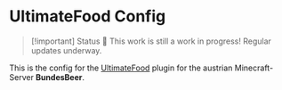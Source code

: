 # UltimateFood Config

> [!important] Status
> 🚧 This work is still a work in progress! Regular updates underway.

This is the config for the [UltimateFood](https://www.spigotmc.org/resources/✨ultimate-foods-✅-230-custom-foods-✅-1-14-➟-1-20-food-textures-categories-recipes-✨.108082/) plugin for the austrian Minecraft-Server **BundesBeer**.
